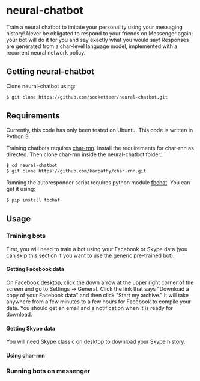 # neural-chatbot
Train a neural chatbot to imitate your personality using your messaging history! Never be obligated to respond to your friends on Messenger again; your bot will do it for you and say exactly what you would say! Responses are generated from a char-level language model, implemented with a recurrent neural network policy.

## Getting neural-chatbot

Clone neural-chatbot using:
```bash
$ git clone https://github.com/socketteer/neural-chatbot.git
```

## Requirements

Currently, this code has only been tested on Ubuntu. This code is written in Python 3. 

Training chatbots requires [char-rnn](https://github.com/karpathy/char-rnn). Install the requirements for char-rnn as directed. Then clone char-rnn inside the neural-chatbot folder:

```bash
$ cd neural-chatbot
$ git clone https://github.com/karpathy/char-rnn.git
```

Running the autoresponder script requires python module [fbchat](http://fbchat.readthedocs.io/en/master/install.html). You can get it using:

```bash
$ pip install fbchat
```

## Usage

### Training bots

First, you will need to train a bot using your Facebook or Skype data (you can skip this section if you want to use the generic pre-trained bot). 

#### Getting Facebook data

On Facebook desktop, click the down arrow at the upper right corner of the screen and go to Settings -> General. Click the link that says "Download a copy of your Facebook data" and then click "Start my archive." It will take anywhere from a few minutes to a few hours for Facebook to compile your data. You should get an email and a notification when it is ready for download.

#### Getting Skype data

You will need Skype classic on desktop to download your Skype history. 

#### Using char-rnn

### Running bots on messenger
